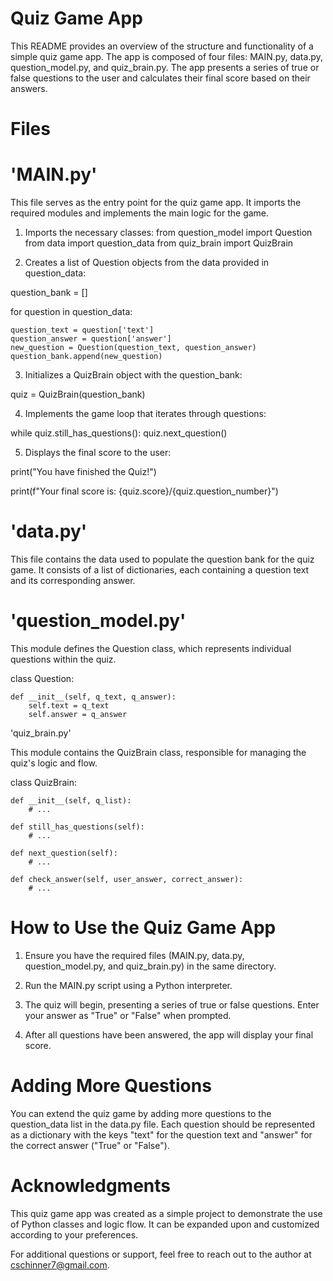 # Quiz Game App
This README provides an overview of the structure and functionality of a simple quiz game app.
The app is composed of four files: MAIN.py, data.py, question_model.py, and quiz_brain.py. The app presents a series of true or false questions to the user and calculates their final score based on their answers.

# Files
# 'MAIN.py'

This file serves as the entry point for the quiz game app. It imports the required modules and implements the main logic for the game.

1. Imports the necessary classes:
from question_model import Question
from data import question_data
from quiz_brain import QuizBrain

2. Creates a list of Question objects from the data provided in question_data:

question_bank = []

for question in question_data:

    question_text = question['text']
    question_answer = question['answer']
    new_question = Question(question_text, question_answer)
    question_bank.append(new_question)

3. Initializes a QuizBrain object with the question_bank:

quiz = QuizBrain(question_bank)

4. Implements the game loop that iterates through questions:

while quiz.still_has_questions():
    quiz.next_question()

5. Displays the final score to the user:


print("You have finished the Quiz!")

print(f"Your final score is: {quiz.score}/{quiz.question_number}")

# 'data.py'

This file contains the data used to populate the question bank for the quiz game. It consists of a list of dictionaries, each containing a question text and its corresponding answer.

# 'question_model.py'

This module defines the Question class, which represents individual questions within the quiz.

class Question:

    def __init__(self, q_text, q_answer):
        self.text = q_text
        self.answer = q_answer

'quiz_brain.py'

This module contains the QuizBrain class, responsible for managing the quiz's logic and flow.

class QuizBrain:

    def __init__(self, q_list):
        # ...

    def still_has_questions(self):
        # ...

    def next_question(self):
        # ...

    def check_answer(self, user_answer, correct_answer):
        # ...

# How to Use the Quiz Game App
1. Ensure you have the required files (MAIN.py, data.py, question_model.py, and quiz_brain.py) in the same directory.

2. Run the MAIN.py script using a Python interpreter.

3. The quiz will begin, presenting a series of true or false questions. Enter your answer as "True" or "False" when prompted.

4. After all questions have been answered, the app will display your final score.

# Adding More Questions
You can extend the quiz game by adding more questions to the question_data list in the data.py file. Each question should be represented as a dictionary with the keys "text" for the question text and "answer" for the correct answer ("True" or "False").

# Acknowledgments
This quiz game app was created as a simple project to demonstrate the use of Python classes and logic flow. It can be expanded upon and customized according to your preferences.

For additional questions or support, feel free to reach out to the author at cschinner7@gmail.com.
